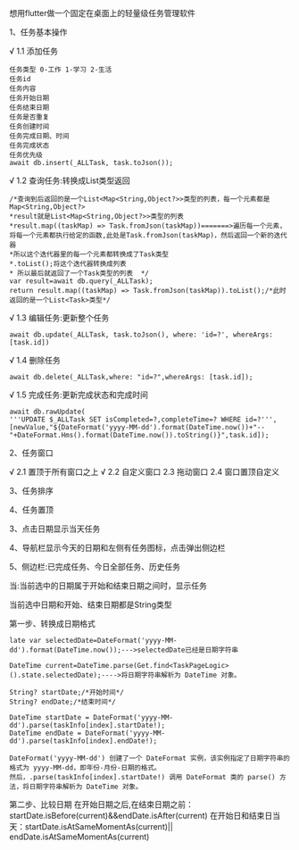 想用flutter做一个固定在桌面上的轻量级任务管理软件

1、任务基本操作

√ 1.1 添加任务

    任务类型 0-工作 1-学习 2-生活
    任务id
    任务内容
    任务开始日期
    任务结束日期
    任务是否重复
    任务创建时间
    任务完成日期、时间
    任务完成状态 
    任务优先级
    await db.insert(_ALLTask, task.toJson());

√ 1.2 查询任务:转换成List<Task>类型返回

    /*查询到后返回的是一个List<Map<String,Object?>>类型的列表，每一个元素都是Map<String,Object?>
    *result就是List<Map<String,Object?>>类型的列表
    *result.map((taskMap) => Task.fromJson(taskMap))=======>遍历每一个元素，将每一个元素都执行给定的函数,此处是Task.fromJson(taskMap)，然后返回一个新的迭代器
    *所以这个迭代器里的每一个元素都转换成了Task类型
    *.toList();将这个迭代器转换成列表
    * 所以最后就返回了一个Task类型的列表  */
    var result=await db.query(_ALLTask);
    return result.map((taskMap) => Task.fromJson(taskMap)).toList();/*此时返回的是一个List<Task>类型*/

√ 1.3 编辑任务:更新整个任务

    await db.update(_ALLTask, task.toJson(), where: 'id=?', whereArgs: [task.id])

√ 1.4 删除任务

    await db.delete(_ALLTask,where: "id=?",whereArgs: [task.id]);

√ 1.5 完成任务:更新完成状态和完成时间

    await db.rawUpdate(
    '''UPDATE $_ALLTask SET isCompleted=?,completeTime=? WHERE id=?''',
    [newValue,"${DateFormat('yyyy-MM-dd').format(DateTime.now())+"--"+DateFormat.Hms().format(DateTime.now()).toString()}",task.id]);

2、任务窗口

√ 2.1 置顶于所有窗口之上
√ 2.2 自定义窗口
2.3 拖动窗口
2.4 窗口置顶自定义

3、任务排序

4、任务置顶

3、点击日期显示当天任务

4、导航栏显示今天的日期和左侧有任务图标，点击弹出侧边栏

5、侧边栏:已完成任务、今日全部任务、历史任务

当:当前选中的日期属于开始和结束日期之间时，显示任务

当前选中日期和开始、结束日期都是String类型

第一步、转换成日期格式

    late var selectedDate=DateFormat('yyyy-MM-dd').format(DateTime.now());--->selectedDate已经是日期字符串

    DateTime current=DateTime.parse(Get.find<TaskPageLogic>().state.selectedDate);---->将日期字符串解析为 DateTime 对象。
    
    String? startDate;/*开始时间*/
    String? endDate;/*结束时间*/
    
    DateTime startDate = DateFormat('yyyy-MM-dd').parse(taskInfo[index].startDate!);
    DateTime endDate = DateFormat('yyyy-MM-dd').parse(taskInfo[index].endDate!);

    DateFormat('yyyy-MM-dd') 创建了一个 DateFormat 实例，该实例指定了日期字符串的格式为 yyyy-MM-dd，即年份-月份-日期的格式。
    然后，.parse(taskInfo[index].startDate!) 调用 DateFormat 类的 parse() 方法，将日期字符串解析为 DateTime 对象。

第二步、比较日期
    在开始日期之后,在结束日期之前： startDate.isBefore(current)&&endDate.isAfter(current)
    在开始日和结束日当天：startDate.isAtSameMomentAs(current)|| endDate.isAtSameMomentAs(current)
